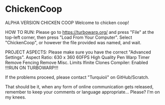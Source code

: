 # ChickenCoop
ALPHA VERSION CHICKEN COOP
Welcome to chicken coop!

HOW TO RUN:
Please go to https://turbowarp.org/ and press "File" at the top-left corner, then press "Load From Your Computer".
Select "ChickenCoop", or however the file provided was named, and wait.

PROJECT ASPECTS:
Please make sure you have the correct "Advanced Settings".
Aspect Ratio: 630 x 360
60FPS
High Quality Pen
Warp Timer
Remove Fencing
Remove Misc. Limits
Ifinite Clones
Compiler: Enabled
!!!RUN ON TURBOWARP!!!

If the problems proceed, please contact "Turquioii" on GitHub/Scratch.

That should be it, when any form of online communication gets released, remember to keep your comments or language appropriate... Please? I'm on my knees.
